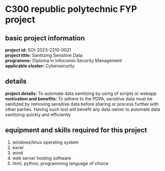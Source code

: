 # C300 republic polytechnic FYP project

## basic project information

**project id:** SOI-2023-2310-0021  
**project title:** Sanitizing Sensitive Data  
**programme:** Diploma in Infocomm Security Management  
**applicable cluster:** Cybersecurity  

## details

**project details:** To automate data sanitizing by using of scripts or webapp  
**motivation and benefits:** To adhere to the PDPA, sensitive data must be sanitized by removing sensitive data before sharing or process further with other parties. Having such tool will benefit any data owner to automate data sanitizing quickly and efficiently  

## equipment and skills required for this project

1. windows/linux operating system
2. excel
3. word
4. web server hosting software
5. html, python, programming language of choice
